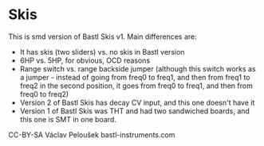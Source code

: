 # Skis

This is smd version of Bastl Skis v1. Main differences are:

* It has skis (two sliders) vs. no skis in Bastl version
* 6HP vs. 5HP, for obvious, OCD reasons
* Range switch vs. range backside jumper (although this switch works as a jumper - instead of going from freq0 to freq1, and then from freq1 to freq2 in the second position, it goes from freq0 to freq1, and then from freq0 to freq2)
* Version 2 of Bastl Skis has decay CV input, and this one doesn't have it
* Version 1 of Bastl Skis was THT and had two sandwiched boards, and this one is SMT in one board.

CC-BY-SA
Václav Peloušek
bastl-instruments.com

